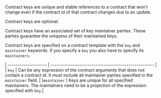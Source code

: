 Contract keys are unique and stable references to a contract that won't change even if the contract
id of that contract changes due to an update.

Contract keys are optional.

Contract keys have an associated set of key maintainer parties. These parties guarantee the uniquess
of their maintained keys.

Contract keys are specified on a contract template with the `key` and `maintainer` keywords. If you
specify a `key` you also have to specify its `maintainers`.

| -------------------- | ----------------------------------------------------- |
| `key` | Can be any expression of the contract arguments that does _not_ contain a contract id. It _must_ include all maintainer parties specified in the `maintainer` field. |
|`maintainer` | Keys are unique for all specified maintainers. The maintainers need to be a projection of the expression specified with `key`.|
